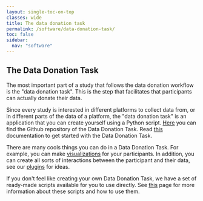 ```yaml
---
layout: single-toc-on-top
classes: wide
title: The data donation task
permalink: /software/data-donation-task/
toc: false
sidebar:
  nav: "software"
---
```


## The Data Donation Task

The most important part of a study that follows the data donation workflow is the "data donation task". This is the step that facilitates that participants  can actually donate their data.

Since every study is interested in different platforms to collect data from, or in different parts of the data of a platform, the "data donation task" is an 
application that you can create yourself using a Python script. [Here](https://github.com/d3i-infra/data-donation-task) you can find the Github repository of the Data Donation Task. Read [this](https://d3i-infra.github.io/data-donation-task/) documentation to get started with the Data Donation Task.

There are many cools things you can do in a Data Donation Task. For example, you can make [visualizations](software/visualizations) for your participants. In addition, you can create all sorts of interactions between the participant and their data, see our [plugins](software/plugins) for ideas. 

If you don't feel like creating your own Data Donation Task, we have a set of ready-made scripts available for you to use directly. See [this](software/ready-made-scripts) page for more information about these scripts and how to use them.